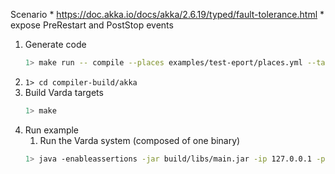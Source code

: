 Scenario
    * https://doc.akka.io/docs/akka/2.6.19/typed/fault-tolerance.html
    * expose PreRestart and PostStop events


1. Generate code
    ```bash
    1> make run -- compile --places examples/test-eport/places.yml --targets examples/test-eport/targets.yml --filename examples/test-eport/test.varch --impl examples/test-eport/test.vimpl --provenance 0
    ```
1. ```1> cd compiler-build/akka```
1. Build Varda targets
    ```bash
    1> make
    ```
1. Run example
    1. Run the Varda system (composed of one binary)
    ```bash
    1> java -enableassertions -jar build/libs/main.jar -ip 127.0.0.1 -p 25520 -s akka://systemProject_name@127.0.0.1:25520 -l 8080 -vp placeB 
    ```